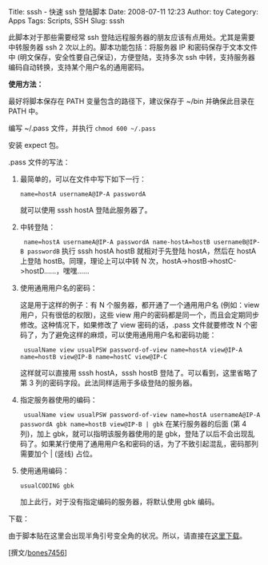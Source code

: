 Title: sssh - 快速 ssh 登陆脚本
Date: 2008-07-11 12:23
Author: toy
Category: Apps
Tags: Scripts, SSH
Slug: sssh

此脚本对于那些需要经常 ssh
登陆远程服务器的朋友应该有点用处。尤其是需要中转服务器 ssh 2
次以上的。脚本功能包括：将服务器 IP 和密码保存于文本文件中
(明文保存，安全性要自己保证)，方便登陆，支持多次 ssh
中转，支持服务器编码自动转换，支持某个用户名的通用密码。

**使用方法：**

最好将脚本保存在 PATH 变量包含的路径下，建议保存于 ~/bin 并确保此目录在
PATH 中。

编写 ~/.pass 文件，并执行 `chmod 600 ~/.pass`

安装 expect 包。

.pass 文件的写法：

1.  最简单的，可以在文件中写下如下一行：

    `name=hostA usernameA@IP-A passwordA`

    就可以使用 sssh hostA 登陆此服务器了。

2.  中转登陆：  

    ` name=hostA usernameA@IP-A passwordA name-hostA=hostB usernameB@IP-B passwordB`
    执行 sssh hostA hostB 就相对于先登陆 hostA，然后在 hostA 上登陆
    hostB。同理，理论上可以中转 N
    次，hostA->hostB->hostC->hostD……，嘿嘿……
3.  使用通用用户名的密码：

    这是用于这样的例子：有 N 个服务器，都开通了一个通用用户名
    (例如：view 用户，只有很低的权限)，这些 view
    用户的密码都是同一个，而且会定期同步修改。这种情况下，如果修改了
    view 密码的话，.pass 文件就要修改 N
    个密码了，为了避免这样的麻烦，可以使用通用用户名和密码功能：  

    ` usualName view usualPSW password-of-view name=hostA view@IP-A name=hostB view@IP-B name=hostC view@IP-C`

    这样就可以直接用 sssh hostA，sssh hostB
    登陆了。可以看到，这里省略了第 3
    列的密码字段。此法同样适用于多级登陆的服务器。

4.  指定服务器使用的编码：  

    ` usualName view usualPSW password-of-view name=hostA usernameA@IP-A passwordA gbk name=hostB view@IP-B | gbk`
    在某行服务器的后面 (第 4 列)，加上 gbk，就可以指明该服务器使用的是
    gbk，登陆了以后不会出现乱码了。如果某行使用了通用用户名和密码的话，为了不致引起混乱，密码那列需要加个
    | (竖线) 占位。
5.  使用通用编码：

    `usualCODING gbk`

    加上此行，对于没有指定编码的服务器，将默认使用 gbk 编码。

下载：

由于脚本贴在这里会出现半角引号变全角的状况。所以，请直接在[这里下载](http://linuxfire.com.cn/~lily/sssh)。

[撰文/[bones7456](http://bones7456.blog.ubuntu.org.cn/2008/06/29/sssh/)]
